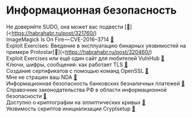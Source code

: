 # Информационная безопасность

Не доверяйте SUDO, она может вас подвести [&#128279;](<https://habrahabr.ru/post/321760/)</br>
ImageMagick Is On Fire — CVE-2016–3714 [&#128279;](<https://imagetragick.com/>)</br>
Exploit Exercises: Введение в эксплуатацию бинарных уязвимостей на примере Protostar[&#128279;](<https://habrahabr.ru/post/320460/)</br>
Exploit Exercises или ещё один сайт для любителей VulnHub [&#128279;](<https://habrahabr.ru/post/319380/>)</br>
Ключи, шифры, сообщения: как работает TLS [&#128279;](https://tls.dxdt.ru/tls.html)</br>
Создание сертификатов с помощью команд OpenSSL [&#128279;](https://jamielinux.com/docs/openssl-certificate-authority/index.html)</br>
Мне не страшен ваш NDA [&#128279;](https://habr.com/post/423071/)</br>
Информационная безопасность банковских безналичных платежей [&#128279;](https://habr.com/post/422329/)</br>
Справочник законодательства РФ в области информационной безопасности [&#128279;](https://habr.com/post/432466/)</br>
Доступно о криптографии на эллиптических кривых [&#128279;](https://habrahabr.ru/post/335906/)</br>
Уязвимость скриптов инициализации Cryptsetup [&#128279;](https://habrahabr.ru/post/315376/)</br>
